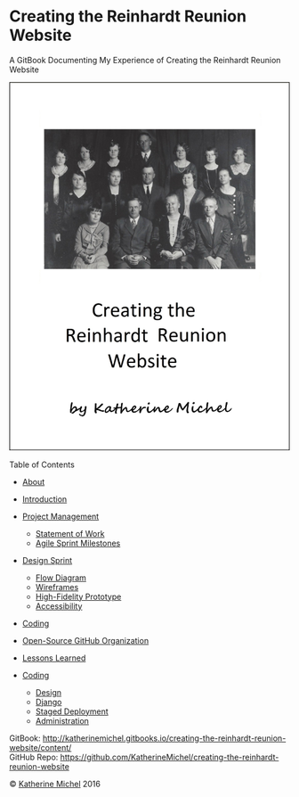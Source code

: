 # Creating the Reinhardt Reunion Website

A GitBook Documenting My Experience of Creating the Reinhardt Reunion Website

![](cover.jpg)

Table of Contents
* [About](README.md)
* [Introduction](introduction.md)

* [Project Management](project-management/project-management.md)
   * [Statement of Work](project-management/statement-of-work.md)
   * [Agile Sprint Milestones](project-management/agile-sprint-milestones.md)
* [Design Sprint](design-sprint/design-sprint.md)
   * [Flow Diagram](design-sprint/flow-diagram-rough-draft.md)
   * [Wireframes](design-sprint/wireframes.md)
   * [High-Fidelity Prototype](design-sprint/high-fidelity-prototype.md)
   * [Accessibility](design-sprint/accessibility.md)

* [Coding](coding-approaches/coding-approaches.md)
* [Open-Source GitHub Organization](open-source-github-organization.md)
* [Lessons Learned](lessons-learned.md)

* [Coding](coding/coding.md)
   * [Design](coding/design.md)
   * [Django](coding/django.md)
   * [Staged Deployment](coding/staged-deployment.md)
   * [Administration](administration.md)

GitBook: http://katherinemichel.gitbooks.io/creating-the-reinhardt-reunion-website/content/
<br> 
GitHub Repo: https://github.com/KatherineMichel/creating-the-reinhardt-reunion-website

© [Katherine Michel](http://katherinemichel.github.io) 2016
